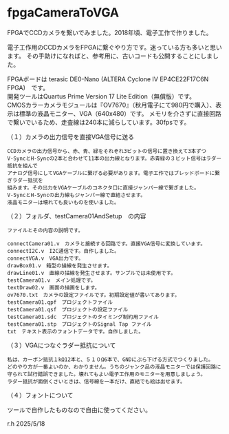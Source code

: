 # fpgaCameraToVGA
FPGAでCCDカメラを繋いでみました。2018年頃、電子工作で作りました。

電子工作用のCCDカメラをFPGAに繋ぐやり方です。迷っている方も多いと思います。
その手助けになればと、参考用に、古いコードも公開することにしました。

FPGAボードは  terasic DE0-Nano (ALTERA Cyclone IV EP4CE22F17C6N FPGA)　です。  
開発ツールはQuartus Prime Version 17 Lite Edition（無償版）です。  
CMOSカラーカメラモジュールは『OV7670』（秋月電子にて980円で購入）、表示は標準の液晶モニター、VGA（640x480）です。
メモリを介さずに直接回路で繋いでいるため、走査線は240本に減らしています。30fpsです。  

（１）カメラの出力信号を直接VGA信号に送る

    CCDカメラの出力信号から、赤、青、緑をそれぞれ3ビットの信号に置き換えて3本ずつ
    V-SyncとH-Syncの2本と合わせて11本の出力線となります。赤青緑の３ビット信号はラダー抵抗を組んで
    アナログ信号にしてVGAケーブルに繋げる必要があります。電子工作ではブレッドボードに繋ぎラダー抵抗を
    組みます。その出力をVGAケーブルのコネクタ口に直接ジャンパー線で繋ぎました。
    V-SyncとH-Syncの出力線もジャンパー線で直結させます。
    液晶モニターは壊れても良いものを使いました。

（２）フォルダ、testCamera01AndSetup　の内容

    ファイルとその内容の説明です。

    connectCamera01.v　カメラと接続する回路です。直接VGA信号に変換しています。
    connectI2C.v　I2C通信です。自作しました。
    connectVGA.v　VGA出力です。
    drawBox01.v　箱型の描線を発生させます。
    drawLine01.v　直線の描線を発生させます。サンプルでは未使用です。
    testCamera01.v　メイン処理です。
    textDraw02.v　画面の描画をします。
    ov7670.txt　カメラの設定ファイルです。初期設定値が書いてあります。
    testCamera01.qpf　プロジェクトファイル
    testCamera01.qsf　プロジェクトの設定ファイル
    testCamera01.sdc　プロジェクトのタイミング制約用ファイル
    testCamera01.stp　プロジェクトのSignal Tap ファイル
    txt　テキスト表示のフォントデータです。自作しました。
    
（３）VGAにつなぐラダー抵抗について  

    私は、カーボン抵抗１kΩ12本と、５１０Ω6本で、GNDにぶら下げる方式でつくりました。
    どのやり方が一番よいのか、わかりません。うちのジャンク品の液晶モニターでは保護回路に
    守られて試行錯誤できました。壊れてもよい電子工作用のモニターを用意しましょう。  
    ラダー抵抗が面倒くさいときは、信号線を一本だけ、直結でも絵は出せます。
     
（４）フォントについて

   ツールで自作したものなので自由に使ってください。
   
   r.h 2025/5/18
   